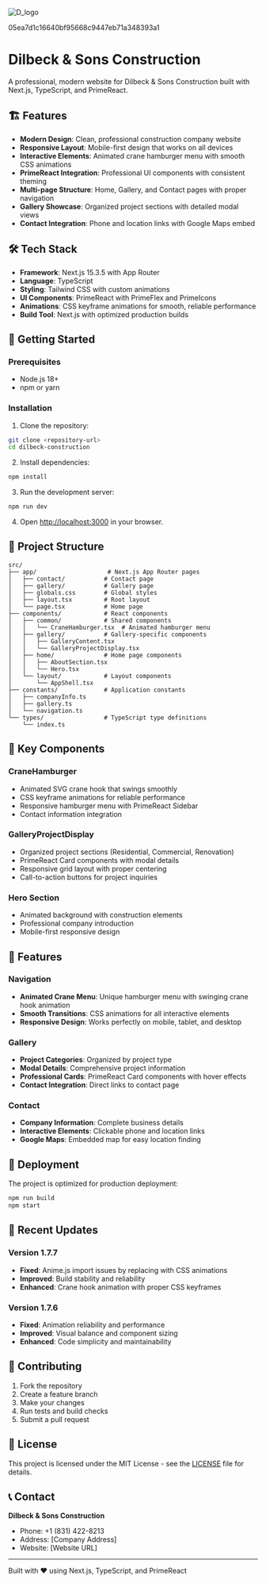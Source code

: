 ![D_logo](https://github.com/user-attachments/assets/9ffd05ba-0e3d-49b9-985d-d647f44897f7)

05ea7d1c16640bf95668c9447eb71a348393a1

# Dilbeck & Sons Construction

A professional, modern website for Dilbeck & Sons Construction built with Next.js, TypeScript, and PrimeReact.

## 🏗️ Features

- **Modern Design**: Clean, professional construction company website
- **Responsive Layout**: Mobile-first design that works on all devices
- **Interactive Elements**: Animated crane hamburger menu with smooth CSS animations
- **PrimeReact Integration**: Professional UI components with consistent theming
- **Multi-page Structure**: Home, Gallery, and Contact pages with proper navigation
- **Gallery Showcase**: Organized project sections with detailed modal views
- **Contact Integration**: Phone and location links with Google Maps embed

## 🛠️ Tech Stack

- **Framework**: Next.js 15.3.5 with App Router
- **Language**: TypeScript
- **Styling**: Tailwind CSS with custom animations
- **UI Components**: PrimeReact with PrimeFlex and PrimeIcons
- **Animations**: CSS keyframe animations for smooth, reliable performance
- **Build Tool**: Next.js with optimized production builds

## 🚀 Getting Started

### Prerequisites

- Node.js 18+
- npm or yarn

### Installation

1. Clone the repository:

```bash
git clone <repository-url>
cd dilbeck-construction
```

2. Install dependencies:

```bash
npm install
```

3. Run the development server:

```bash
npm run dev
```

4. Open [http://localhost:3000](http://localhost:3000) in your browser.

## 📁 Project Structure

```
src/
├── app/                    # Next.js App Router pages
│   ├── contact/           # Contact page
│   ├── gallery/           # Gallery page
│   ├── globals.css        # Global styles
│   ├── layout.tsx         # Root layout
│   └── page.tsx           # Home page
├── components/            # React components
│   ├── common/            # Shared components
│   │   └── CraneHamburger.tsx  # Animated hamburger menu
│   ├── gallery/           # Gallery-specific components
│   │   ├── GalleryContent.tsx
│   │   └── GalleryProjectDisplay.tsx
│   ├── home/              # Home page components
│   │   ├── AboutSection.tsx
│   │   └── Hero.tsx
│   └── layout/            # Layout components
│       └── AppShell.tsx
├── constants/             # Application constants
│   ├── companyInfo.ts
│   ├── gallery.ts
│   └── navigation.ts
└── types/                 # TypeScript type definitions
    └── index.ts
```

## 🎨 Key Components

### CraneHamburger

- Animated SVG crane hook that swings smoothly
- CSS keyframe animations for reliable performance
- Responsive hamburger menu with PrimeReact Sidebar
- Contact information integration

### GalleryProjectDisplay

- Organized project sections (Residential, Commercial, Renovation)
- PrimeReact Card components with modal details
- Responsive grid layout with proper centering
- Call-to-action buttons for project inquiries

### Hero Section

- Animated background with construction elements
- Professional company introduction
- Mobile-first responsive design

## 🎯 Features

### Navigation

- **Animated Crane Menu**: Unique hamburger menu with swinging crane hook animation
- **Smooth Transitions**: CSS animations for all interactive elements
- **Responsive Design**: Works perfectly on mobile, tablet, and desktop

### Gallery

- **Project Categories**: Organized by project type
- **Modal Details**: Comprehensive project information
- **Professional Cards**: PrimeReact Card components with hover effects
- **Contact Integration**: Direct links to contact page

### Contact

- **Company Information**: Complete business details
- **Interactive Elements**: Clickable phone and location links
- **Google Maps**: Embedded map for easy location finding

## 🚀 Deployment

The project is optimized for production deployment:

```bash
npm run build
npm start
```

## 📝 Recent Updates

### Version 1.7.7

- **Fixed**: Anime.js import issues by replacing with CSS animations
- **Improved**: Build stability and reliability
- **Enhanced**: Crane hook animation with proper CSS keyframes

### Version 1.7.6

- **Fixed**: Animation reliability and performance
- **Improved**: Visual balance and component sizing
- **Enhanced**: Code simplicity and maintainability

## 🤝 Contributing

1. Fork the repository
2. Create a feature branch
3. Make your changes
4. Run tests and build checks
5. Submit a pull request

## 📄 License

This project is licensed under the MIT License - see the [LICENSE](LICENSE) file for details.

## 📞 Contact

**Dilbeck & Sons Construction**

- Phone: +1 (831) 422-8213
- Address: [Company Address]
- Website: [Website URL]

---

Built with ❤️ using Next.js, TypeScript, and PrimeReact
